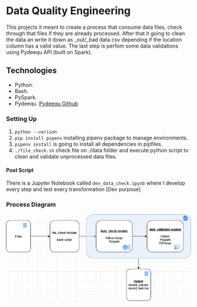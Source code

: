 # Data Quality Engineering

This projects it meant to create a process that consume data files, check through that files if they are already processed.
After that it going to clean the data an write it down as _out/_bad data csv depending if the location column has a valid value.
The last step is perfom some data validations using Pydeequ API (built on Spark).

## Technologies

* Python.
* Bash.
* PySpark.
* Pydeequ. [Pydeequ Github](https://github.com/awslabs/python-deequ)

### Setting Up

1. ```python --verison```
2. ```pip install pipenv``` installing pipenv package to manage environments.
3. ```pipenv install``` is going to install all dependencies in pipfiles.
4. ```./file_check.sh``` check file on ./data folder and execute python script to clean and validate unprocessed data files.


#### Post Script
There is a Jupyter Notebook called ```dev_data_check.ipynb``` where I develop every step and test every transformation [Dev purpose]


### Process Diagram

![Diagram](./assets/data_qa_engineering.png)

